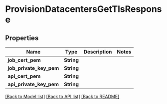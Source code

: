 # ProvisionDatacentersGetTlsResponse

## Properties

Name | Type | Description | Notes
------------ | ------------- | ------------- | -------------
**job_cert_pem** | **String** |  | 
**job_private_key_pem** | **String** |  | 
**api_cert_pem** | **String** |  | 
**api_private_key_pem** | **String** |  | 

[[Back to Model list]](../README.md#documentation-for-models) [[Back to API list]](../README.md#documentation-for-api-endpoints) [[Back to README]](../README.md)


